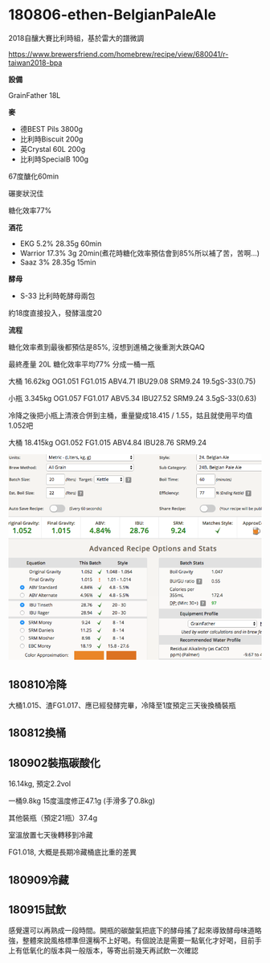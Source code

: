# 180806-ethen-BelgianPaleAle

2018自釀大賽比利時組，基於雷大的譜微調

https://www.brewersfriend.com/homebrew/recipe/view/680041/r-taiwan2018-bpa

**設備**

GrainFather 18L

**麥**

* 德BEST Pils 3800g
* 比利時Biscuit 200g
* 英Crystal 60L 200g
* 比利時SpecialB 100g

67度醣化60min

碾麥狀況佳

糖化效率77%

**酒花**

* EKG 5.2% 28.35g 60min
* Warrior 17.3% 3g 20min(煮花時糖化效率預估會到85%所以補了苦，苦啊...)
* Saaz 3% 28.35g 15min

**酵母**
 
* S-33 比利時乾酵母兩包

約18度直接投入，發酵溫度20

**流程**

糖化效率煮到最後都預估是85%, 沒想到進桶之後重測大跌QAQ

最終產量 20L 糖化效率平均77% 分成一桶一瓶

大桶 16.62kg OG1.051 FG1.015 ABV4.71 IBU29.08 SRM9.24 19.5gS-33(0.75)

小瓶 3.345kg OG1.057 FG1.017 ABV5.34 IBU27.52 SRM9.24 3.5gS-33(0.63)

冷降之後把小瓶上清液合併到主桶，重量變成18.415 / 1.55，姑且就使用平均值1.052吧

大桶 18.415kg OG1.052 FG1.015 ABV4.84 IBU28.76 SRM9.24 

![](../img/test131.png)

## 180810冷降

大桶1.015、渣FG1.017、應已經發酵完畢，冷降至1度預定三天後換桶裝瓶

## 180812換桶

## 180902裝瓶碳酸化

16.14kg, 預定2.2vol

一桶9.8kg 15度溫度修正47.1g (手滑多了0.8kg)

其他裝瓶（預定21瓶）37.4g

室溫放置七天後轉移到冷藏

FG1.018, 大概是長期冷藏桶底比重的差異

## 180909冷藏

## 180915試飲

感覺還可以再熟成一段時間。開瓶的碳酸氣把底下的酵母搖了起來導致酵母味道略強，整體來說風格標準但還稱不上好喝。有個說法是需要一點氧化才好喝，目前手上有低氧化的版本與一般版本，等寄出前幾天再試飲一次確認
